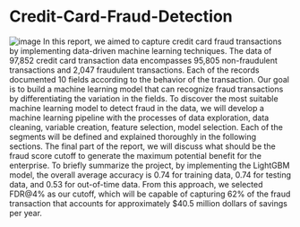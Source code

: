 # Credit-Card-Fraud-Detection
![image](https://github.com/user-attachments/assets/fd5df4ae-8bdb-4a89-bc5e-8873fcc1079d)
In this report, we aimed to capture credit card fraud transactions by implementing data-driven machine learning techniques. The data of 97,852 credit card transaction data encompasses 95,805 non-fraudulent transactions and 2,047 fraudulent transactions. Each of the records documented 10 fields according to the behavior of the transaction. Our goal is to build a machine learning model that can recognize fraud transactions by differentiating the variation in the fields.
To discover the most suitable machine learning model to detect fraud in the data, we will develop a machine learning pipeline with the processes of data exploration, data cleaning, variable creation, feature selection, model selection. Each of the segments will be defined and explained thoroughly in the following sections. The final part of the report, we will discuss what should be the fraud score cutoff to generate the maximum potential benefit for the enterprise.
To briefly summarize the project, by implementing the LightGBM model, the overall average accuracy is 0.74 for training data, 0.74 for testing data, and 0.53 for out-of-time data. From this approach, we selected FDR@4% as our cutoff, which will be capable of capturing 62% of the fraud transaction that accounts for approximately $40.5 million dollars of savings per year.
